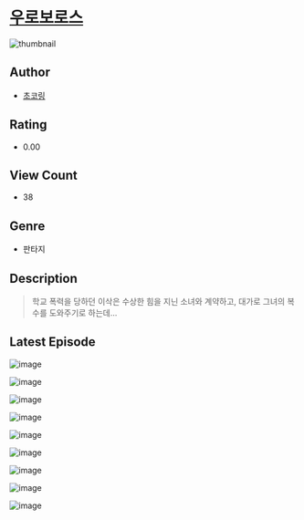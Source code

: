 # [우로보로스](https://comic.naver.com/challenge/list?titleId=810184)
![thumbnail](https://image-comic.pstatic.net/user_contents_data/challenge_comic/2023/05/23/300621/upload_7291950555733255268_480x623.jpeg)

## Author
- [초코링](https://comic.naver.com/artistTitle?id=300621)

## Rating
- 0.00

## View Count
- 38

## Genre
- 판타지

## Description
> 학교 폭력을 당하던 이삭은 수상한 힘을 지닌 소녀와 계약하고, 대가로 그녀의 복수를 도와주기로 하는데...


## Latest Episode
![image](https://image-comic.pstatic.net/user_contents_data/challenge_comic/2023/05/23/300621/upload_7075211529476520240.jpeg)

![image](https://image-comic.pstatic.net/user_contents_data/challenge_comic/2023/05/23/300621/upload_7005406614918608740.jpeg)

![image](https://image-comic.pstatic.net/user_contents_data/challenge_comic/2023/05/23/300621/upload_7004004742656517729.jpeg)

![image](https://image-comic.pstatic.net/user_contents_data/challenge_comic/2023/05/23/300621/upload_7089003575718852965.jpeg)

![image](https://image-comic.pstatic.net/user_contents_data/challenge_comic/2023/05/23/300621/upload_3618141139686012006.jpeg)

![image](https://image-comic.pstatic.net/user_contents_data/challenge_comic/2023/05/23/300621/upload_7221017573162377570.jpeg)

![image](https://image-comic.pstatic.net/user_contents_data/challenge_comic/2023/05/23/300621/upload_3703704039393158450.jpeg)

![image](https://image-comic.pstatic.net/user_contents_data/challenge_comic/2023/05/23/300621/upload_7378411751376971065.jpeg)

![image](https://image-comic.pstatic.net/user_contents_data/challenge_comic/2023/05/23/300621/upload_7076112016550801716.jpeg)
